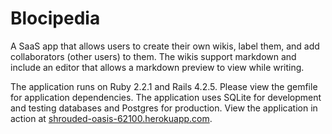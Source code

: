 # Blocipedia
A SaaS app that allows users to create their own wikis, label them, and add collaborators (other users) to them.
The wikis support markdown and include an editor that allows a markdown preview to view while writing.

The application runs on Ruby 2.2.1 and Rails 4.2.5. Please view the gemfile for application dependencies. The application uses SQLite for development and testing databases and Postgres for production. View the application in action at [shrouded-oasis-62100.herokuapp.com](shrouded-oasis-62100.herokuapp.com).
